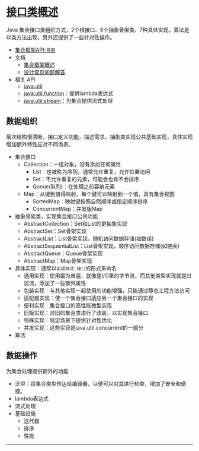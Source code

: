 #   [接口类概述](https://docs.oracle.com/javase/8/docs/technotes/guides/collections/index.html)

Java 集合接口类组织方式，2个根接口、6个抽象骨架类、7种具体实现，算法是以类方法出现，另外还提供了一些针对性操作。

-   [集合框架API-`导图`](https://www.processon.com/view/link/5e6df68ee4b011fcce9621fd)
-   文档
    -   [集合框架概述](401x.md)
    -   [设计常见问题解答](404x.md)
-   相关 API 
    -   [java.util](https://docs.oracle.com/javase/8/docs/api/java/util/package-summary.html)
    -   [java.util.function](https://docs.oracle.com/javase/8/docs/api/java/util/function/package-summary.html)：提供lambda表达式
    -   [java.util.stream](https://docs.oracle.com/javase/8/docs/api/java/util/stream/package-summary.html)：为集合提供流式处理

##  数据组织

层次结构很清晰，接口定义功能，描述需求，抽象类实现公共基础实现，具体实现增加额外特性应对不同场景。

-   集合接口
    -   Collection：一组对象，没有添加任何属性
        -   List：也被称为序列，通常允许重复，允许位置访问
        -   Set：不允许重复的元素，可能会也肯不会排序
        -   Queue(队列)：在处理之前容纳元素
    -   Map：从键到值得映射，每个键可以映射到一个值，具有集合视图
        -   SortedMap：映射键按照自然顺序或指定顺序排序
        -   ConcurrentMap：并发版Map
-   抽象骨架类，实现集合接口公共功能
    -   AbstractCollection：Set和List的更抽象实现
    -   AbstractSet：Set骨架实现
    -   AbstractList：List骨架实现，随机访问数据存储(如数组)
    -   AbstractSequentialList：List骨架实现，顺序访问数据存储(如链表)
    -   AbstractQueue：Queue骨架实现
    -   AbstractMap：Map骨架实现
-   具体实现：通常以`实现样式-接口`的形式来命名
    -   通用实现：使用最为普遍，就像是I/O里的字节流，而其他类型实现就是过滤流，添加了一些额外属性
    -   包装实现：与其他实现一起使用的功能增强，只能通过静态工程方法访问
    -   适配器实现：使一个集合接口适应另一个集合接口的实现
    -   便利实现：集合接口的高性能微型实现
    -   旧版实现：对旧的集合类进行了改装，以实现集合接口
    -   特殊实现：特定场景下提供针对性优化
    -   并发实现：这些实现是java.util.concurrent的一部分
-   算法

##  数据操作

为集合处理提供额外的功能

-   泛型：将集合类型传达给编译器，以便可以对其进行检查，增加了安全和便捷。
-   lambda表达式
-   流式处理
-   基础设施
    -   迭代器
    -   排序
    -   性能

----


